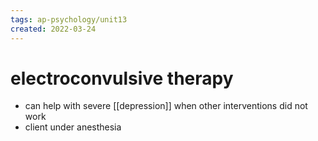 ```yaml
---
tags: ap-psychology/unit13 
created: 2022-03-24
---
```


# electroconvulsive therapy

- can help with severe [[depression]] when other interventions did not work
- client under anesthesia 

